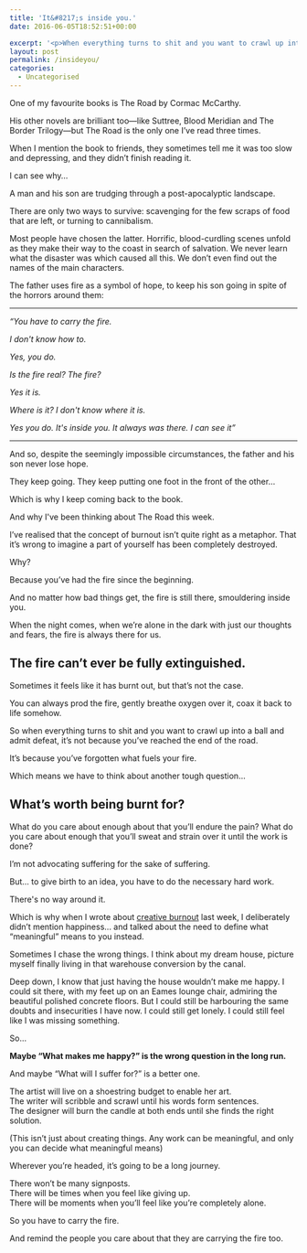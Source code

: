 ```yaml
---
title: 'It&#8217;s inside you.'
date: 2016-06-05T18:52:51+00:00

excerpt: '<p>When everything turns to shit and you want to crawl up into a ball and admit defeat, it’s not because you’ve reached the end of the road. It’s because you’ve forgotten what fuels your fire.</p>'
layout: post
permalink: /insideyou/
categories:
  - Uncategorised
---
```

<p>One of my favourite books is The Road by Cormac McCarthy.</p><p>His other novels are brilliant too—like Suttree, Blood Meridian and The Border Trilogy—but The Road is the only one I’ve read three times.</p><p>When I mention the book to friends, they sometimes tell me it was too slow and depressing, and they didn’t finish reading it.</p><p>I can see why…</p><p>A man and his son are trudging through a post-apocalyptic landscape.</p><p>There are only two ways to survive: scavenging for the few scraps of food that are left, or turning to cannibalism.</p><p>Most people have chosen the latter. Horrific, blood-curdling scenes unfold as they make their way to the coast in search of salvation. We never learn what the disaster was which caused all this. We don’t even find out the names of the main characters.&nbsp;</p><p>The father uses fire as a symbol of hope, to keep his son going in spite of the horrors around them:</p><hr /><p><em>“You have to carry the fire.</em></p><p><em>I don't know how to.</em></p><p><em>Yes, you do.</em></p><p><em>Is the fire real? The fire?</em></p><p><em>Yes it is.</em></p><p><em>Where is it? I don't know where it is.</em></p><p><em>Yes you do. It's inside you. It always was there. I can see it”</em></p><hr /><p>And so, despite the seemingly impossible circumstances, the father and his son never lose hope.</p><p>They keep going. They keep putting one foot in the front of the other…</p><p>Which is why I keep coming back to the book.</p><p>And why I've been thinking about The Road this week.&nbsp;</p><p>I’ve realised that the concept of burnout isn’t quite right as a metaphor. That it’s wrong to imagine a part of yourself has been completely destroyed.</p><p>Why?</p><p>Because you’ve had the fire since the beginning.</p><p>And no matter how bad things get, the fire is still there, smouldering inside you.</p><p>When the night comes, when we’re alone in the dark with just our thoughts and fears, the fire is always there for us.</p><h2>The fire can’t ever be fully extinguished.</h2><p>Sometimes it feels like it has burnt out, but that’s not the case.</p><p>You can always prod the fire, gently breathe oxygen over it, coax it back to life somehow.&nbsp;</p><p>So when everything turns to shit and you want to crawl up into a ball and admit defeat, it’s not because you’ve reached the end of the road.</p><p>It’s because you’ve forgotten what fuels your fire.</p><p>Which means we have to think about another tough question…</p><h2>What’s worth being burnt for?</h2><p>What do you care about enough about that you’ll endure the pain? What do you care about enough that you’ll sweat and strain over it until the work is done?</p><p>I’m not advocating suffering for the sake of suffering.</p><p>But... to give birth to an idea, you have to do the necessary hard work.</p><p>There's no way around it.</p><p>Which is why when I wrote about <a href="http://greig.cc/journal/2016/5/lets-talk-about-creative-burnout">creative burnout</a> last week, I deliberately didn’t mention happiness... and talked about the need to define what “meaningful” means to you instead.</p><p>Sometimes I chase the wrong things. I think about my dream house, picture myself finally living in that warehouse conversion by the canal.</p><p>Deep down, I know that just having the house wouldn’t make me happy. I could sit there, with my feet up on an Eames lounge chair, admiring the beautiful polished concrete floors. But I could still be harbouring the same doubts and insecurities I have now. I could still get lonely. I could still feel like I was missing something.&nbsp;</p><p>So…</p><p><strong>Maybe “What makes me happy?” is the wrong question in the long run.</strong></p><p>And maybe “What will I suffer for?” is a better one.&nbsp;</p><p>The artist will live on a shoestring budget to enable her art.&nbsp;<br />The writer will scribble and scrawl until his words form sentences.<br />The designer will burn the candle at both ends until she finds the right solution.</p><p>(This isn’t just about creating things. Any work can be meaningful, and only you can decide what meaningful means)</p><p>Wherever you’re headed, it’s going to be a long journey.</p><p>There won’t be many signposts.<br />There will be times when you feel like giving up.<br />There will be moments when you’ll feel like you’re completely alone.</p><p>So you have to carry the fire.</p><p>And remind the people you care about that they are carrying the fire too.</p>